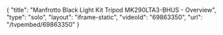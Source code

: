 {
    "title": "Manfrotto Black Light Kit Tripod MK290LTA3-BHUS - Overview",
    "type": "solo",
    "layout": "iframe-static",
    "videoId": "69863350",
    "url": "\/tvpembed\/69863350"
}